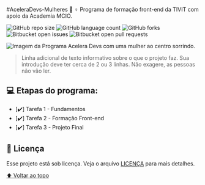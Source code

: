 #AceleraDevs-Mulheres 🚀 ♀️
Programa de formação front-end da TIVIT com apoio da Academia MCIO.

<!---Esses são exemplos. Veja https://shields.io para outras pessoas ou para personalizar este conjunto de escudos. Você pode querer incluir dependências, status do projeto e informações de licença aqui--->

![GitHub repo size](https://img.shields.io/github/repo-size/iuricode/README-template?style=for-the-badge)
![GitHub language count](https://img.shields.io/github/languages/count/iuricode/README-template?style=for-the-badge)
![GitHub forks](https://img.shields.io/github/forks/iuricode/README-template?style=for-the-badge)
![Bitbucket open issues](https://img.shields.io/bitbucket/issues/iuricode/README-template?style=for-the-badge)
![Bitbucket open pull requests](https://img.shields.io/bitbucket/pr-raw/iuricode/README-template?style=for-the-badge)

<img src="https://imgur.com/G9TLqvI" alt="Imagem da Programa Acelera Devs com uma mulher ao centro sorrindo.">

> Linha adicional de texto informativo sobre o que o projeto faz. Sua introdução deve ter cerca de 2 ou 3 linhas. Não exagere, as pessoas não vão ler.


## 💻 Etapas do programa:

- [✔️] Tarefa 1 - Fundamentos
- [✔️] Tarefa 2 - Formação Front-end
- [✔️] Tarefa 3 - Projeto Final


## 📝 Licença

Esse projeto está sob licença. Veja o arquivo [LICENÇA](LICENSE.md) para mais detalhes.

[⬆ Voltar ao topo](#AceleraDevs-Mulheres)<br>
